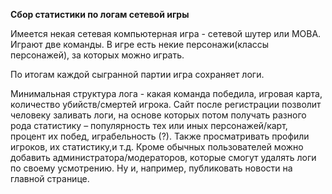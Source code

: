 **Сбор статистики по логам сетевой игры**

Имеется некая сетевая компьютерная игра - сетевой шутер или MOBA.
Играют две команды. В игре есть некие персонажи(классы персонажей), за которых можно играть.

По итогам каждой сыгранной партии игра сохраняет логи.

Минимальная структура лога - какая команда победила, игровая карта, количество убийств/смертей игрока.
Сайт после регистрации позволит человеку заливать логи, на основе которых потом получать разного рода статистику – популярность тех или иных персонажей/карт, процент их побед, играбельность (?). Также просматривать профили игроков, их статистику,и т.д.
Кроме обычных пользователей можно добавить администратора/модераторов, которые смогут удалять логи по своему усмотрению. Ну и, например, публиковать новости на главной странице.
